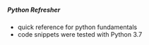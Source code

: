 ##### Python Refresher

* quick reference for python fundamentals
* code snippets were tested with Python 3.7 
